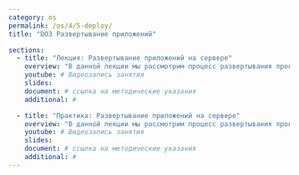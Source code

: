 ```yaml
---
category: os
permalink: /os/4/5-deploy/
title: "DO3 Развертывание приложений"

sections:
  - title: "Лекция: Развертывание приложений на сервере"
    overview: "В данной лекции мы рассмотрим процесс развертывания программы на сервере, его этапы, познакомимся с такими понятиями как виды окружений, управление настройками, сделаем обзор инструментов автоматизации равертывания приложений."
    youtube: # Видеозапись занятия
    slides: 
    document: # ссылка на методические указания
    additional: # 

  - title: "Практика: Развертывание приложений на сервере"
    overview: "В данной лекции мы рассмотрим процесс развертывания программы на сервере, его этапы, познакомимся с такими понятиями как виды окружений, управление настройками, сделаем обзор инструментов автоматизации равертывания приложений."
    youtube: # Видеозапись занятия
    slides: 
    document: # ссылка на методические указания
    additional: # 
---
```


